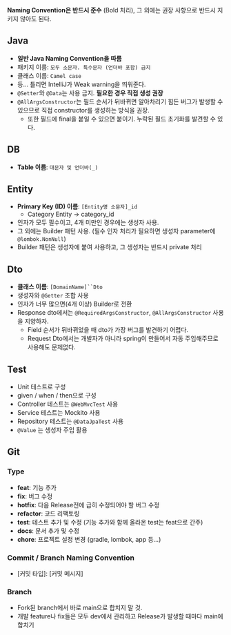 **Naming Convention은 반드시 준수** (Bold 처리), 그 외에는 권장 사항으로 반드시 지키지 않아도 된다.

## Java
 - **일반 Java Naming Convention을 따름**
 - 패키지 이름: `모두 소문자. 특수문자 (언더바 포함) 금지`
 - 클래스 이름: `Camel case`
 - 등... 틀리면 IntelliJ가 Weak warning을 띄워준다.
 - `@Setter`와 `@Data`는 사용 금지. **필요한 경우 직접 생성 권장**
 - `@AllArgsConstructor`는 필드 순서가 뒤바뀌면 알아차리기 힘든 버그가 발생할 수 있으므로 직접 constructor를 생성하는 방식을 권장.
   - 또한 필드에 final을 붙일 수 있으면 붙이기. 누락된 필드 초기화를 발견할 수 있다.


## DB
 - **Table 이름**: `대문자 및 언더바(_)`

## Entity
 - **Primary Key (ID) 이름**: `[Entity명 소문자]_id`
   - Category Entity -> category_id
 - 인자가 모두 필수이고, 4개 미만인 경우에는 생성자 사용.
 - 그 외에는 Builder 패턴 사용. (필수 인자 처리가 필요하면 생성자 parameter에 `@lombok.NonNull`)
 - Builder 패턴은 생성자에 붙여 사용하고, 그 생성자는 반드시 private 처리

## Dto
 - **클래스 이름**: `[DomainName]``Dto`
 - 생성자와 `@Getter` 조합 사용
 - 인자가 너무 많으면(4개 이상) Builder로 전환
 - Response dto에서는 `@RequiredArgsConstructor`, `@AllArgsConstructor` 사용을 지양하자.
   - Field 순서가 뒤바뀌었을 때 dto가 가장 버그를 발견하기 어렵다.
   - Request Dto에서는 개발자가 아니라 spring이 만들어서 자동 주입해주므로 사용해도 문제없다.

## Test
 - Unit 테스트로 구성
 - given / when / then으로 구성
 - Controller 테스트는 `@WebMvcTest` 사용
 - Service 테스트는 Mockito 사용
 - Repository 테스트는 `@DataJpaTest` 사용
 - `@Value` 는 생성자 주입 활용

## Git

### Type
 - **feat**: 기능 추가
 - **fix**: 버그 수정
 - **hotfix**: 다음 Release전에 급히 수정되어야 할 버그 수정
 - **refactor**: 코드 리팩토링
 - **test**: 테스트 추가 및 수정 (기능 추가와 함께 올라온 test는 feat으로 간주)
 - **docs**: 문서 추가 및 수정
 - **chore**: 프로젝트 설정 변경 (gradle, lombok, app 등...)
### Commit / Branch Naming Convention
 - [커밋 타입]: [커밋 메시지]
### Branch
 - Fork된 branch에서 바로 main으로 합치지 말 것.
 - 개발 feature나 fix들은 모두 dev에서 관리하고 Release가 발생할 때마다 main에 합치기